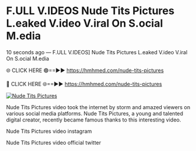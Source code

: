# F.ULL V.IDEOS Nude Tits Pictures L.eaked V.ideo V.iral On S.ocial M.edia

10 seconds ago — F.ULL V.IDEOS] Nude Tits Pictures L.eaked V.ideo V.iral On S.ocial M.edia

🌐 CLICK HERE 🟢==►► https://hmhmed.com/nude-tits-pictures

🔴 CLICK HERE 🌐==►► https://hmhmed.com/nude-tits-pictures

[![Nude Tits Pictures](https://i.imgur.com/dJHk4Zq.gif)](https://hmhmed.com/nude-tits-pictures)

Nude Tits Pictures video took the internet by storm and amazed viewers on various social media platforms. Nude Tits Pictures, a young and talented digital creator, recently became famous thanks to this interesting video.

Nude Tits Pictures video instagram

Nude Tits Pictures video official twitter